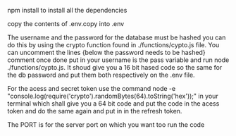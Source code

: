 npm install to install all the dependencies

copy the contents of .env.copy into .env

The username and the password for the database must be hashed you can do this by using the crypto function found in ./functions/cypto.js file.
You can uncomment the lines {below the password needs to be hashed} comment once done put in your username is the pass variable and run node ./functions/cypto.js. It shoud give you a 16 bit hased code so the same for the db password and put  them both respectively on the .env file.

For the acess and secret token use the command node -e "console.log(require('crypto').randomBytes(64).toString('hex'));" in your terminal which shall give you a 64 bit code and put the code in the acess token and do the same again and put in in the refresh token.

The PORT is for the server port on which you  want too run the code
